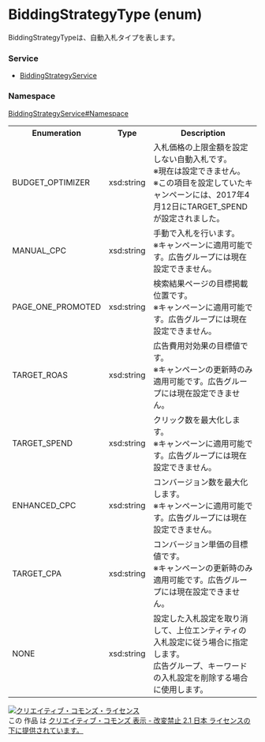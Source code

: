 # BiddingStrategyType (enum)
BiddingStrategyTypeは、自動入札タイプを表します。

### Service
+ [BiddingStrategyService](../../services/BiddingStrategyService.md)

### Namespace
[BiddingStrategyService#Namespace](../../services/BiddingStrategyService.md#namespace)

<table>
 <tr>
  <th>Enumeration </th>
  <th>Type</th>
  <th>Description</th>
 <tr>
  <td>BUDGET_OPTIMIZER</td>
  <td>xsd:string</td>
  <td>入札価格の上限金額を設定しない自動入札です。<br>※現在は設定できません。<br>※この項目を設定していたキャンペーンには、2017年4月12日にTARGET_SPENDが設定されました。</td>
 </tr>
 <tr>
  <td>MANUAL_CPC</td>
  <td>xsd:string</td>
  <td>手動で入札を行います。<br>※キャンペーンに適用可能です。広告グループには現在設定できません。</td>
 </tr>
 <tr>
  <td>PAGE_ONE_PROMOTED</td>
  <td>xsd:string</td>
  <td>検索結果ページの目標掲載位置です。<br>※キャンペーンに適用可能です。広告グループには現在設定できません。</td>
 </tr>
 <tr>
  <td>TARGET_ROAS</td>
  <td>xsd:string</td>
  <td>広告費用対効果の目標値です。<br>※キャンペーンの更新時のみ適用可能です。広告グループには現在設定できません。</td>
 </tr>
 <tr>
  <td>TARGET_SPEND</td>
  <td>xsd:string</td>
  <td>クリック数を最大化します。<br>※キャンペーンに適用可能です。広告グループには現在設定できません。</td>
 </tr>
 <tr>
  <td>ENHANCED_CPC</td>
  <td>xsd:string</td>
  <td>コンバージョン数を最大化します。<br>※キャンペーンに適用可能です。広告グループには現在設定できません。</td>
 </tr>
 <tr>
  <td>TARGET_CPA</td>
  <td>xsd:string</td>
  <td>コンバージョン単価の目標値です。<br>※キャンペーンの更新時のみ適用可能です。広告グループには現在設定できません。</td>
 </tr>
 <tr>
  <td>NONE</td>
  <td>xsd:string</td>
  <td>設定した入札設定を取り消して、上位エンティティの入札設定に従う場合に指定します。<br>広告グループ、キーワードの入札設定を削除する場合に使用します。</td>
 </tr>
</table>

<a rel="license" href="http://creativecommons.org/licenses/by-nd/2.1/jp/"><img alt="クリエイティブ・コモンズ・ライセンス" style="border-width:0" src="https://i.creativecommons.org/l/by-nd/2.1/jp/88x31.png" /></a><br />この 作品 は <a rel="license" href="http://creativecommons.org/licenses/by-nd/2.1/jp/">クリエイティブ・コモンズ 表示 - 改変禁止 2.1 日本 ライセンスの下に提供されています。</a>
